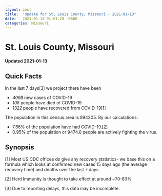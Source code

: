 ```yaml
---
layout: post
title:  "Update for St. Louis County, Missouri - 2021-01-13"
date:   2021-01-13 01:01:29 -0600
categories: Missouri
---
```


# St. Louis County, Missouri
#### Updated 2021-01-13

## Quick Facts

In the last 7 days[3] we project there have been
- *4098* new cases of COVID-19
- *108* people have died of COVID-19
- *1322* people have recovered from COVID-19[1]

The population in this census area is 994205. By our calculations:
- 7.66% of the population have had COVID-19.[2]
- 0.95% of the population or 9474.0 people are actively fighting the virus.

## Synopsis




[1] Most US CDC offices do give any recovery statistics- we base this on a formula which looks at confirmed new cases
15 days ago (the average recovery time) and deaths over the last 7 days.

[2] Herd Immunity is thought to take effect at around ~70-80%

[3] Due to reporting delays, this data may be incomplete.
 
    